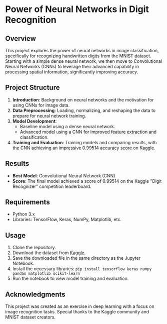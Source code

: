# Power of Neural Networks in Digit Recognition

## Overview
This project explores the power of neural networks in image classification, specifically for recognizing handwritten digits from the MNIST dataset. Starting with a simple dense neural network, we then move to Convolutional Neural Networks (CNNs) to leverage their advanced capability in processing spatial information, significantly improving accuracy.

## Project Structure
1. **Introduction**: Background on neural networks and the motivation for using CNNs for image data.
2. **Data Preprocessing**: Loading, normalizing, and reshaping the data to prepare for neural network training.
3. **Model Development**: 
   - Baseline model using a dense neural network.
   - Advanced model using a CNN for improved feature extraction and classification.
4. **Training and Evaluation**: Training models and comparing results, with the CNN achieving an impressive 0.99514 accuracy score on Kaggle.

## Results
- **Best Model**: Convolutional Neural Network (CNN)
- **Score**: The final model achieved a score of 0.99514 on the Kaggle "Digit Recognizer" competition leaderboard.

## Requirements
- Python 3.x
- Libraries: TensorFlow, Keras, NumPy, Matplotlib, etc.

## Usage
1. Clone the repository.
2. Download the dataset from [Kaggle](https://www.kaggle.com/competitions/digit-recognizer/).
3. Save the downloaded file in the same directory as the Jupyter Notebook.
4. Install the necessary libraries:
```pip install tensorflow keras numpy pandas matplotlib scikit-learn```
5. Run the notebook to view model training and evaluation.

## Acknowledgments
This project was created as an exercise in deep learning with a focus on image recognition tasks. Special thanks to the Kaggle community and MNIST dataset creators.
